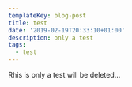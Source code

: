 ```yaml
---
templateKey: blog-post
title: test
date: '2019-02-19T20:33:10+01:00'
description: only a test
tags:
  - test
---
```

Rhis is only a test will be deleted...
